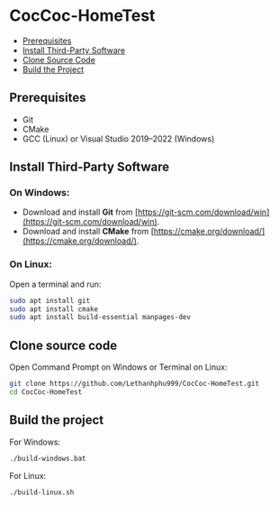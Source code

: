 # CocCoc-HomeTest

- [Prerequisites](#prerequisites)
- [Install Third-Party Software](#install-third-party-software)
- [Clone Source Code](#clone-source-code)
- [Build the Project](#build-the-project)

## Prerequisites
* Git
* CMake
* GCC (Linux) or Visual Studio 2019–2022 (Windows)

## Install Third-Party Software

### On Windows:
* Download and install **Git** from [https://git-scm.com/download/win](https://git-scm.com/download/win).
* Download and install **CMake** from [https://cmake.org/download/](https://cmake.org/download/).

### On Linux:
Open a terminal and run:

```bash
sudo apt install git
sudo apt install cmake
sudo apt install build-essential manpages-dev
```

## Clone source code
Open Command Prompt on Windows or Terminal on Linux:

```bash
git clone https://github.com/Lethanhphu999/CocCoc-HomeTest.git
cd CocCoc-HomeTest
```

## Build the project

For Windows:

```bat
./build-windows.bat
```

For Linux:

```bash
./build-linux.sh
```












